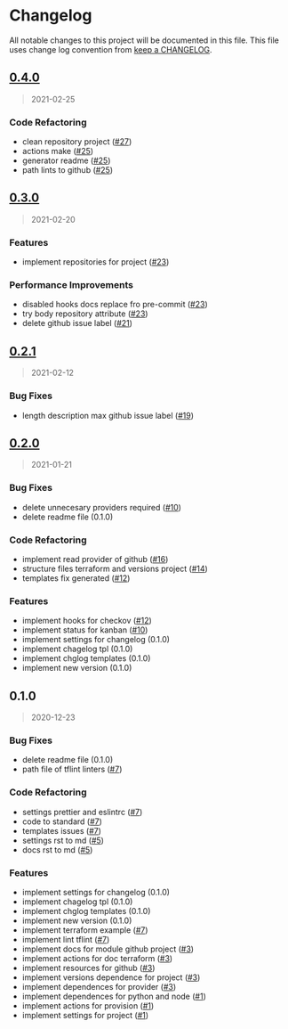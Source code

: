# Changelog

All notable changes to this project will be documented in this file. This file uses change log convention from [keep a CHANGELOG](http://keepachangelog.com/en/0.3.0/).

<a name="0.4.0"></a>

## [0.4.0](https://github.com/hadenlabs/terraform-github-project/compare/0.3.0...0.4.0)

> 2021-02-25

### Code Refactoring

- clean repository project ([#27](https://github.com/hadenlabs/terraform-github-project/issues/27))
- actions make ([#25](https://github.com/hadenlabs/terraform-github-project/issues/25))
- generator readme ([#25](https://github.com/hadenlabs/terraform-github-project/issues/25))
- path lints to github ([#25](https://github.com/hadenlabs/terraform-github-project/issues/25))

<a name="0.3.0"></a>

## [0.3.0](https://github.com/hadenlabs/terraform-github-project/compare/0.2.1...0.3.0)

> 2021-02-20

### Features

- implement repositories for project ([#23](https://github.com/hadenlabs/terraform-github-project/issues/23))

### Performance Improvements

- disabled hooks docs replace fro pre-commit ([#23](https://github.com/hadenlabs/terraform-github-project/issues/23))
- try body repository attribute ([#23](https://github.com/hadenlabs/terraform-github-project/issues/23))
- delete github issue label ([#21](https://github.com/hadenlabs/terraform-github-project/issues/21))

<a name="0.2.1"></a>

## [0.2.1](https://github.com/hadenlabs/terraform-github-project/compare/0.2.0...0.2.1)

> 2021-02-12

### Bug Fixes

- length description max github issue label ([#19](https://github.com/hadenlabs/terraform-github-project/issues/19))

<a name="0.2.0"></a>

## [0.2.0](https://github.com/hadenlabs/terraform-github-project/compare/0.1.0...0.2.0)

> 2021-01-21

### Bug Fixes

- delete unnecesary providers required ([#10](https://github.com/hadenlabs/terraform-github-project/issues/10))
- delete readme file (0.1.0)

### Code Refactoring

- implement read provider of github ([#16](https://github.com/hadenlabs/terraform-github-project/issues/16))
- structure files terraform and versions project ([#14](https://github.com/hadenlabs/terraform-github-project/issues/14))
- templates fix generated ([#12](https://github.com/hadenlabs/terraform-github-project/issues/12))

### Features

- implement hooks for checkov ([#12](https://github.com/hadenlabs/terraform-github-project/issues/12))
- implement status for kanban ([#10](https://github.com/hadenlabs/terraform-github-project/issues/10))
- implement settings for changelog (0.1.0)
- implement chagelog tpl (0.1.0)
- implement chglog templates (0.1.0)
- implement new version (0.1.0)

<a name="0.1.0"></a>

## 0.1.0

> 2020-12-23

### Bug Fixes

- delete readme file (0.1.0)
- path file of tflint linters ([#7](https://github.com/hadenlabs/terraform-github-project/issues/7))

### Code Refactoring

- settings prettier and eslintrc ([#7](https://github.com/hadenlabs/terraform-github-project/issues/7))
- code to standard ([#7](https://github.com/hadenlabs/terraform-github-project/issues/7))
- templates issues ([#7](https://github.com/hadenlabs/terraform-github-project/issues/7))
- settings rst to md ([#5](https://github.com/hadenlabs/terraform-github-project/issues/5))
- docs rst to md ([#5](https://github.com/hadenlabs/terraform-github-project/issues/5))

### Features

- implement settings for changelog (0.1.0)
- implement chagelog tpl (0.1.0)
- implement chglog templates (0.1.0)
- implement new version (0.1.0)
- implement terraform example ([#7](https://github.com/hadenlabs/terraform-github-project/issues/7))
- implement lint tflint ([#7](https://github.com/hadenlabs/terraform-github-project/issues/7))
- implement docs for module github project ([#3](https://github.com/hadenlabs/terraform-github-project/issues/3))
- implement actions for doc terraform ([#3](https://github.com/hadenlabs/terraform-github-project/issues/3))
- implement resources for github ([#3](https://github.com/hadenlabs/terraform-github-project/issues/3))
- implement versions dependence for project ([#3](https://github.com/hadenlabs/terraform-github-project/issues/3))
- implement dependences for provider ([#3](https://github.com/hadenlabs/terraform-github-project/issues/3))
- implement dependences for python and node ([#1](https://github.com/hadenlabs/terraform-github-project/issues/1))
- implement actions for provision ([#1](https://github.com/hadenlabs/terraform-github-project/issues/1))
- implement settings for project ([#1](https://github.com/hadenlabs/terraform-github-project/issues/1))
